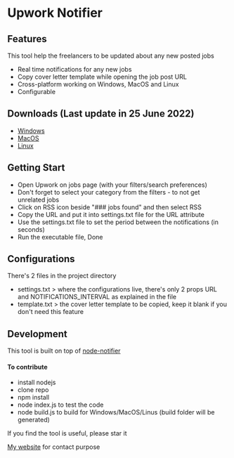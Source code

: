 # Upwork Notifier
## Features

This tool help the freelancers to be updated about any new posted jobs

- Real time notifications for any new jobs
- Copy cover letter template while opening the job post URL
- Cross-platform working on Windows, MacOS and Linux 
- Configurable

## Downloads (Last update in 25 June 2022)
- [Windows](https://drive.google.com/file/d/1mn03eZ3-ELW0_Q2jbWazdIiHpZ5222Gj/view?usp=sharing)
- [MacOS](https://drive.google.com/file/d/14Fj_zA6KSSJmtEAijoNuTsyD-qb9SG5g/view?usp=sharing)
- [Linux](https://drive.google.com/file/d/1WB-OyF4Gr6mlqmJkws-ici2Ni511SAho/view?usp=sharing)

## Getting Start

- Open Upwork on jobs page (with your filters/search preferences)
- Don't forget to select your category from the filters - to not get unrelated jobs
- Click on RSS icon beside "### jobs found" and then select RSS
- Copy the URL and put it into settings.txt file for the URL attribute
- Use the settings.txt file to set the period between the notifications (in seconds)
- Run the executable file, Done

## Configurations

There's 2 files in the project directory

- settings.txt > where the configurations live, there's only 2 props URL and NOTIFICATIONS_INTERVAL as explained in the file
- template.txt > the cover letter template to be copied, keep it blank if you don't need this feature

## Development

This tool is built on top of [node-notifier](https://github.com/mikaelbr/node-notifier)

#### To contribute

- install nodejs
- clone repo
- npm install
- node index.js to test the code
- node build.js to build for Windows/MacOS/Linus (build folder will be generated)

If you find the tool is useful, please star it

[My website](https://ahmedeveloper.com/) for contact purpose
